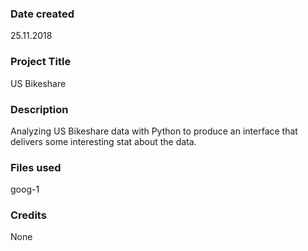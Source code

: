 ### Date created
25.11.2018

### Project Title
US Bikeshare

### Description
Analyzing US Bikeshare data with Python to produce an interface that delivers some interesting stat about the data.

### Files used
goog-1

### Credits
None
